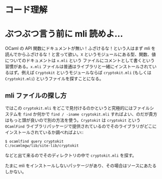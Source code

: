 コード理解
================================

ぶつぶつ言う前に mli 読めよ…
================================

OCaml の API 関数にドキュメントが無い！ふざけるな！という人はまず mli を読んでからふざけるな！と言って欲い。``X`` というモジュールにある型、関数、値についてのドキュメントは ``x.mli`` という
ファイルにコメントとして書くという習慣がある。``x.mli`` ファイルは普通はライブラリと一緒にインストールされているはず。例えば ``Cryptokit`` というモジュールならば ``cryptokit.mli`` (もしくは ``Cryptokit.mli``) というファイルを探すことになる。

mli ファイルの探し方
---------------------------

ではこの ``cryptokit.mli`` をどこで見付けるのかというと究極的にはファイルシステムを ``find`` か何かで ``find / -iname cryptokit.mli`` すればよい、のだが貴方はもっと頭が良いので別の方法を使う。``Cryptokit`` は ``cryptokit`` という ``OCamlFind`` ライブラリパッケージで提供されているのでそのライブラリがどこにインストールされているか調べればよい::

    $ ocamlfind query cryptokit
    C:/ocamlmgw/lib/site-lib/cryptokit

などと出て来るのでそのディレクトリの中で ``cryptokit.mli`` を探す。

たまに mli をインストールしないパッケージがあり、その場合はソースにあたるしかない。

